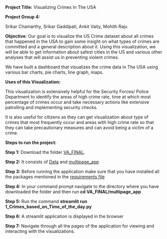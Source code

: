 **Project Title:** Visualizing Crimes In The USA

**Project Group 4:**

Srikar Chamarthy, 
Srikar Gaddipati, 
Ankit Vaity, 
Mohith Raju 

**Objective**: Our goal is to visualize the US Crime dataset about all crimes that happened in the USA to gain some insight on what types of crimes are committed and a general description about it. Using this visualization, we will be able to get information about safest cities in the US and various other analyses that will assist us in preventing violent crimes.

We have built a dashboard that visualizes the crime data in The USA using various bar charts, pie charts, line graph, maps.


**Uses of this Visualization:**

This visualization is extensively helpful for the Security Forces/ Police Department to identify the areas of high crime rate, time at which most percentage of crimes occur and take necessary actions like extensive patrolling and implementing security checks.

It is also useful for citizens as they can get visualization about type of crimes that most frequently occur and areas with high crime rate so that they can take precautionary measures and can avoid being a victim of a crime.

**Steps to run the project:**

**Step 1:** Download the folder [VA_FINAL](https://github.com/champsrikar/Visualizing-Crimes-in-USA/tree/main/VA_Final). 

**Step 2:** It consists of [Data](https://github.com/champsrikar/Visualizing-Crimes-in-USA/tree/main/VA_Final/Data) and [multipage_app](https://github.com/champsrikar/Visualizing-Crimes-in-USA/tree/main/VA_Final/multipage_app)

**Step 3:** Before running the application make sure that you have installed all the packages mentioned in the [requirements file](https://github.com/champsrikar/Visualizing-Crimes-in-USA/blob/main/Requirements)

**Step 4:** In your command prompt navigate to the directory where you have downloaded the folder and then run **cd VA_FINAL/multipage_app**

**Step 5:** Run the command **streamlit run 1_Crimes_based_on_Time_of_the_day.py**

**Step 6:** A streamlit application is displayed in the browser

**Step 7:** Navigate through all the pages of the application for viewing and interacting with the visualizations.
